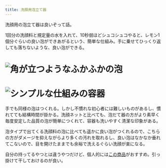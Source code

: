 ```yaml
---
title: 洗顔用泡立て器
---
```

洗顔用の泡立て器は良いぞって話。

1回分の洗顔料と規定量の水を入れて、10秒弱ほどシュコシュコやると、レモン1個分ぐらいの良い泡ができあがるという、簡単な仕組み。手に乗せてひっくり返しても落ちないような、良い泡ができる。

![](https://lh4.googleusercontent.com/d2fJ57_-PHsVBSyquAF7re0rbI9roAiuoIqRumJyG_aAk6wIRhcsIdxDh08IvjCB1x3lS_lkrCssjzB-CthiUwop11PtoruZYa_Bldw0Sf7o9gHX0UHPjFjAVcEF2YwMwbSnrXj9zOcfw0WDbNx5xWEcXWxT5xbFmpBGV1g3z-SlhqtmPj92x0Ix0M_8 "角が立つようなふかふかの泡")
===================================================================================================================================================================================================================================================

![](https://lh3.googleusercontent.com/pWsKbSXlnxX8bXzmHMzH0vO9fbMVyNZxjdLVKgVgoRL7tJDi-VtUlo0E-rHPJQIoRcf_eSLOARm7taEP_W3JQpwzTM0M1wKF513AxCxbd2FfCDvBiZozThP0z0ziBBXn_BOWz0V5jTG8ASPVR9s_oU-qFWPpezDpywIBBLx9AcLS29JiWQz5GhgVIFKb "シンプルな仕組みの容器")
=================================================================================================================================================================================================================================================

手でも同様の泡はつくれる。しかし不慣れな初心者には難しいものがあるし、慣れてても結構時間が掛かる。洗顔ネットと比べても、泡だて器の方がより素早く毎度安定した品質の泡が簡単につくれて、容器も洗いやすく清潔な印象がある。

泡タイプで出てくる洗顔料の泡に比べても遥かに良い泡がつくれるので、こちらの方がダメージを抑えながらより多くの汚れを取れるし、良い泡はなかなか垂れてこないので、目を開けたままでも余裕で洗えるぐらい洗顔が楽になる。

自分の持ってるやつとは違うやつだけど、個人的には[この商品](https://www.amazon.co.jp/dp/B09KMP9GDN)がおすすめ。引っ掛けて干しておけるのが良い。

